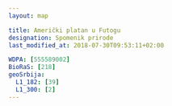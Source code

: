 ```yaml
---
layout: map

title: Američki platan u Futogu
designation: Spomenik prirode
last_modified_at: 2018-07-30T09:53:11+02:00

WDPA: [555589002]
BioRaS: [218]
geoSrbija:
  L1_182: [39]
  L1_300: [2]
---
```

